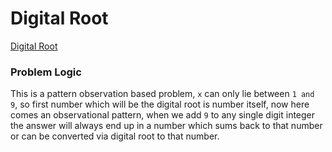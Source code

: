 # Digital Root
[Digital Root](https://codeforces.com/problemset/problem/1107/B)

### Problem Logic
This is a pattern observation based problem, `x` can only lie between `1 and 9`, so first number which will be the digital root is number itself, now here comes an observational pattern, when we add `9` to any single digit integer the answer will always end up in a number which sums back to that number or can be converted via digital root to that number.